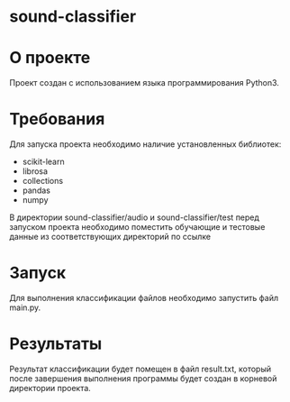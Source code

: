 # sound-classifier
# О проекте
Проект создан с использованием языка программирования Python3.


# Требования
Для запуска проекта необходимо наличие установленных библиотек:
* scikit-learn
* librosa
* collections
* pandas
* numpy


В директории sound-classifier/audio и sound-classifier/test перед запуском проекта необходимо поместить обучающие и тестовые данные из соответствующих директорий по ссылке


# Запуск
Для выполнения классификации файлов необходимо запустить файл main.py.


# Результаты
Результат классификации будет помещен в файл result.txt, который после завершения выполнения программы будет создан в корневой директории проекта.
